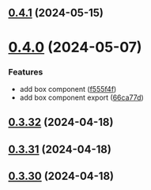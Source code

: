 ## [0.4.1](https://github.com/alancleyton/awesome-ui/compare/v0.4.0...v0.4.1) (2024-05-15)



# [0.4.0](https://github.com/alancleyton/awesome-ui/compare/v0.3.32...v0.4.0) (2024-05-07)


### Features

* add box component ([f555f4f](https://github.com/alancleyton/awesome-ui/commit/f555f4f92b868757ad62cf32e783cdec5fdb4a2c))
* add box component export ([66ca77d](https://github.com/alancleyton/awesome-ui/commit/66ca77d4eedcf19940aff9e4d53e5589906d62b5))



## [0.3.32](https://github.com/alancleyton/awesome-ui/compare/v0.3.31...v0.3.32) (2024-04-18)



## [0.3.31](https://github.com/alancleyton/awesome-ui/compare/v0.3.30...v0.3.31) (2024-04-18)



## [0.3.30](https://github.com/alancleyton/awesome-ui/compare/v0.3.29...v0.3.30) (2024-04-18)



